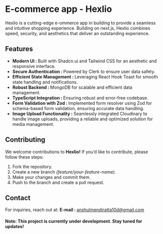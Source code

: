 # E-commerce app - Hexlio
Hexlio is a cutting-edge e-ommerce app in building to provide a seamless and intuitive shopping experience. Building on next.js, Hexlio combines speed, security, and aesthetics that deliver an outstanding experience.

## Features
<ul>
<li><b>Modern UI : </b> Built with Shadcn.ui and Tailwind CSS for an aesthetic and responsive interface.</li>
<li><b>Secure Authentication : </b> Powered by Clerk to ensure user data safety.</li>
<li><b>Efficient State Management : </b> Leveraging React Hook Toast for smooth state handling and notifications.</li>
<li><b>Robust Backend : </b> MongoDB for scalable and efficient data management.</li>
<li><b>TypeScript Integration : </b> Ensuring robust and error-free codebase.</li>
<li><b>Form Validation with Zod : </b> Implemented form resolver using Zod for schema-based form validation, ensuring accurate data handling.</li>
<li><b>Image Upload Functionality : </b> Seamlessly integrated Cloudinary to handle image uploads, providing a reliable and optimized solution for media management.</li>
</ul>

## Contributing
We welcome contributions to <b>Hexlio!</b> If you’d like to contribute, please follow these steps:
<ol>
<li>Fork the repository.</li>
<li>Create a new branch <i>(feature/your-feature-name).</i></li>
<li>Make your changes and commit them.</li>
<li>
Push to the branch and create a pull request.
</li>
</ol>

## Contact
For inquiries, reach out at:
<b>E-mail : </b> anshulmendiratta10d@gmail.com

#### Note: This project is currently under development. Stay tuned for updates!